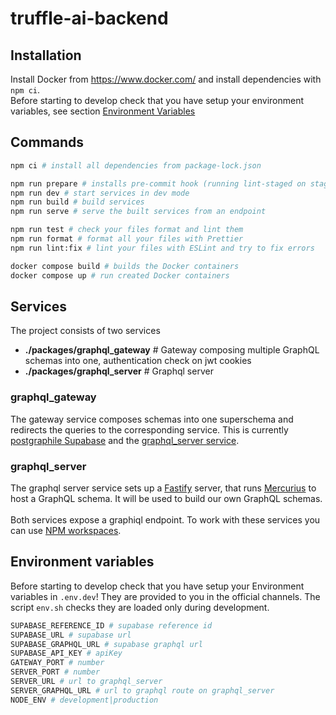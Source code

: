 # truffle-ai-backend

## Installation

Install Docker from https://www.docker.com/ and install dependencies with `npm ci`.<br/>
Before starting to develop check that you have setup your environment variables, see section [Environment Variables](#Environment-variables)

## Commands

```zsh
npm ci # install all dependencies from package-lock.json

npm run prepare # installs pre-commit hook (running lint-staged on staged files)
npm run dev # start services in dev mode
npm run build # build services
npm run serve # serve the built services from an endpoint

npm run test # check your files format and lint them
npm run format # format all your files with Prettier
npm run lint:fix # lint your files with ESLint and try to fix errors

docker compose build # builds the Docker containers
docker compose up # run created Docker containers
```

## Services

The project consists of two services

- **./packages/graphql_gateway** # Gateway composing multiple GraphQL schemas into one, authentication check on jwt cookies
- **./packages/graphql_server** # Graphql server

### graphql_gateway

The gateway service composes schemas into one superschema and redirects the queries to the corresponding service. This is currently [postgraphile Supabase](https://supabase.com/blog/graphql-now-available) and the [graphql_server service](./packages/graphql_server).

### graphql_server

The graphql server service sets up a [Fastify](https://www.fastify.io/) server, that runs [Mercurius](https://mercurius.dev/#/) to host a GraphQL schema. It will be used to build our own GraphQL schemas.
<br /><br/>
Both services expose a graphiql endpoint. To work with these services you can use [NPM workspaces](https://docs.npmjs.com/cli/v9/using-npm/workspaces).

## Environment variables

Before starting to develop check that you have setup your Environment variables in `.env.dev`! They are provided to you in the official channels. The script `env.sh` checks they are loaded only during development.

```zsh
SUPABASE_REFERENCE_ID # supabase reference id
SUPABASE_URL # supabase url
SUPABASE_GRAPHQL_URL # supabase graphql url
SUPABASE_API_KEY # apiKey
GATEWAY_PORT # number
SERVER_PORT # number
SERVER_URL # url to graphql_server
SERVER_GRAPHQL_URL # url to graphql route on graphql_server
NODE_ENV # development|production
```
